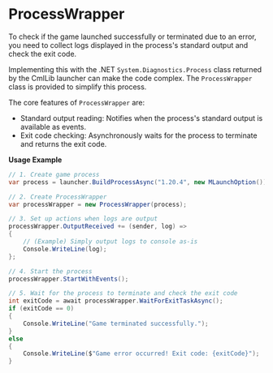 # ProcessWrapper

To check if the game launched successfully or terminated due to an error, you need to collect logs displayed in the process's standard output and check the exit code.

Implementing this with the .NET `System.Diagnostics.Process` class returned by the CmlLib launcher can make the code complex. The `ProcessWrapper` class is provided to simplify this process.

The core features of `ProcessWrapper` are:

* Standard output reading: Notifies when the process's standard output is available as events.
* Exit code checking: Asynchronously waits for the process to terminate and returns the exit code.

**Usage Example**

```csharp
// 1. Create game process
var process = launcher.BuildProcessAsync("1.20.4", new MLaunchOption());

// 2. Create ProcessWrapper
var processWrapper = new ProcessWrapper(process);

// 3. Set up actions when logs are output
processWrapper.OutputReceived += (sender, log) => 
{
    // (Example) Simply output logs to console as-is
    Console.WriteLine(log);
};

// 4. Start the process
processWrapper.StartWithEvents();

// 5. Wait for the process to terminate and check the exit code
int exitCode = await processWrapper.WaitForExitTaskAsync();
if (exitCode == 0)
{
    Console.WriteLine("Game terminated successfully.");
}
else
{
    Console.WriteLine($"Game error occurred! Exit code: {exitCode}");
}
```
